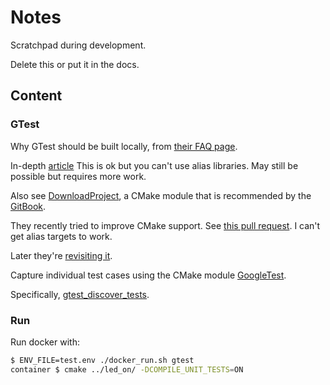 # Notes

Scratchpad during development.

Delete this or put it in the docs.

## Content

### GTest

Why GTest should be built locally, from [their FAQ page](https://github.com/fuchsia-mirror/third_party-googletest/blob/master/googletest/docs/FAQ.md#why-is-it-not-recommended-to-install-a-pre-compiled-copy-of-google-test-for-example-into-usrlocal).

In-depth [article](https://crascit.com/2015/07/25/cmake-gtest/)
This is ok but you can't use alias libraries. May still be possible but requires more work.

Also see [DownloadProject](https://github.com/Crascit/DownloadProject), a CMake
module that is recommended by the [GitBook](https://cliutils.gitlab.io/modern-cmake/chapters/projects/download.html).

They recently tried to improve CMake support. See
[this pull request](https://github.com/google/googletest/pull/1682).
I can't get alias targets to work.

Later they're
[revisiting it](https://github.com/google/googletest/pull/1785).

Capture individual test cases using the CMake module
[GoogleTest](https://cmake.org/cmake/help/v3.13/module/GoogleTest.html#module:GoogleTest).

Specifically,
[gtest_discover_tests](https://cmake.org/cmake/help/v3.13/module/GoogleTest.html#command:gtest_discover_tests).


### Run

Run docker with:
```bash
$ ENV_FILE=test.env ./docker_run.sh gtest
container $ cmake ../led_on/ -DCOMPILE_UNIT_TESTS=ON
```
